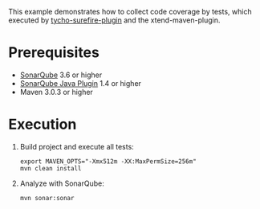 This example demonstrates how to collect code coverage by tests, which executed by [tycho-surefire-plugin](http://www.eclipse.org/tycho/) and the xtend-maven-plugin.

Prerequisites
=============
* [SonarQube](http://www.sonarsource.org/downloads/) 3.6 or higher
* [SonarQube Java Plugin](http://docs.codehaus.org/x/KwChCw) 1.4 or higher
* Maven 3.0.3 or higher

Execution
=========

1.  Build project and execute all tests:

        export MAVEN_OPTS="-Xmx512m -XX:MaxPermSize=256m"
        mvn clean install

2.  Analyze with SonarQube:

        mvn sonar:sonar
